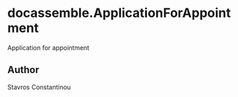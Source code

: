 # docassemble.ApplicationForAppointment

Application for appointment

## Author

Stavros Constantinou

